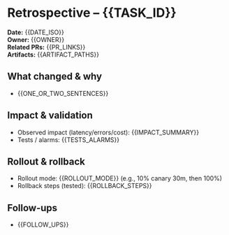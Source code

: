 # Retrospective – {{TASK_ID}}

**Date:** {{DATE_ISO}}  
**Owner:** {{OWNER}}  
**Related PRs:** {{PR_LINKS}}  
**Artifacts:** {{ARTIFACT_PATHS}}

## What changed & why
- {{ONE_OR_TWO_SENTENCES}}

## Impact & validation
- Observed impact (latency/errors/cost): {{IMPACT_SUMMARY}}
- Tests / alarms: {{TESTS_ALARMS}}

## Rollout & rollback
- Rollout mode: {{ROLLOUT_MODE}} (e.g., 10% canary 30m, then 100%)
- Rollback steps (tested): {{ROLLBACK_STEPS}}

## Follow-ups
- {{FOLLOW_UPS}}
